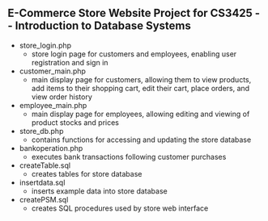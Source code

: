 ## E-Commerce Store Website Project for CS3425 -- Introduction to Database Systems
- store_login.php
  - store login page for customers and employees, enabling user registration and sign in
- customer_main.php
  - main display page for customers, allowing them to view products, add items to their shopping cart, edit their cart, place orders, and view order history 
- employee_main.php
  - main display page for employees, allowing editing and viewing of product stocks and prices
- store_db.php
  - contains functions for accessing and updating the store database 
- bankoperation.php
  - executes bank transactions following customer purchases
- createTable.sql
  - creates tables for store database
- insertdata.sql
  - inserts example data into store database
- createPSM.sql
  - creates SQL procedures used by store web interface 
